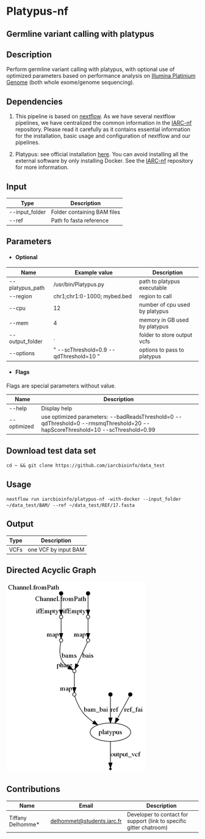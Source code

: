 # Platypus-nf
## Germline variant calling with platypus

## Description
Perform germline variant calling with platypus, with optional use of optimized parameters based on performance analysis on [Illumina Platinium Genome](https://www.illumina.com/platinumgenomes.html) (both whole exome/genome sequencing).

## Dependencies

1. This pipeline is based on [nextflow](https://www.nextflow.io). As we have several nextflow pipelines, we have centralized the common information in the [IARC-nf](https://github.com/IARCbioinfo/IARC-nf) repository. Please read it carefully as it contains essential information for the installation, basic usage and configuration of nextflow and our pipelines.

2. Platypus: see official installation [here](https://github.com/andyrimmer/Platypus). You can avoid installing all the external software by only installing Docker. See the [IARC-nf](https://github.com/IARCbioinfo/IARC-nf) repository for more information.


## Input
  | Type      | Description     |
  |-----------|---------------|
  | --input_folder | Folder containing BAM files  |
  | --ref | Path fo fasta reference  |

## Parameters

  * #### Optional
  | Name             | Example value               | Description  |
  |------------------|-----------------------------|--------------|
  | --platypus_path  | /usr/bin/Platypus.py        | path to platypus executable |
  | --region         | chr1;chr1:0-1000; mybed.bed | region to call |
  | --cpu            |            12 | number of cpu used by platypus |
  | --mem            |            4 | memory in GB used by platypus |
  | --output_folder  |            . | folder to store output vcfs |
  | --options        | " --scThreshold=0.9 --qdThreshold=10 " | options to pass to platypus |


  * #### Flags

Flags are special parameters without value.

| Name      | Description     |
|-----------|-----------------|
| --help    | Display help |
| --optimized    |  use optimized parameters: --badReadsThreshold=0 --qdThreshold=0 --rmsmqThreshold=20 --hapScoreThreshold=10 --scThreshold=0.99 |

## Download test data set
  ```
  cd ~ && git clone https://github.com/iarcbioinfo/data_test
  ```

## Usage
  ```
  nextflow run iarcbioinfo/platypus-nf -with-docker --input_folder ~/data_test/BAM/ --ref ~/data_test/REF/17.fasta
  ```

## Output
  | Type      | Description     |
  |-----------|---------------|
  | VCFs    | one VCF by input BAM |

## Directed Acyclic Graph
[![DAG](dag.png)](http://htmlpreview.github.io/?https://github.com/IARCbioinfo/platypus-nf/blob/dev/dag.html)


## Contributions

  | Name      | Email | Description     |
  |-----------|---------------|-----------------|
  | Tiffany Delhomme*    | delhommet@students.iarc.fr | Developer to contact for support (link to specific gitter chatroom)
